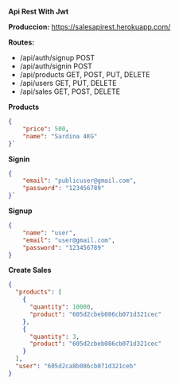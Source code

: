 **Api Rest With Jwt**

**Produccion:**  https://salesapirest.herokuapp.com/

**Routes:**

- /api/auth/signup POST
- /api/auth/signin  POST
- /api/products   GET, POST, PUT, DELETE
- /api/users     GET, PUT, DELETE
- /api/sales     GET, POST, DELETE

**Products**
```json
{
    "price": 500,
    "name": "Sardina 4KG"
}`
```
**Signin**
```json
{
    "email": "publicuser@gmail.com",
    "password": "123456789"
}`
```
**Signup**
```json
{
    "name": "user",
    "email": "user@gmail.com",
    "password": "123456789"
}
```
**Create Sales**

```json
{
  "products": [
    {
      "quantity": 10000,
      "product": "605d2cbeb086cb071d321cec"
    },
    {
      "quantity": 3,
      "product": "605d2cbeb086cb071d321cec"
    }
  ],
  "user": "605d2ca8b086cb071d321ceb"
}
```

